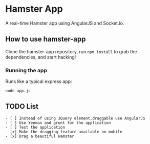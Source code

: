 Hamster App
======================

A real-time Hamster app using AngularJS and Socket.io.

## How to use hamster-app

Clone the hamster-app repository, run `npm install` to grab the dependencies, and start hacking!

### Running the app

Runs like a typical express app:

    node app.js

## TODO List

    - [ ] Instead of using JQuery element.draggable use AngularJS
    - [ ] Use Yeoman and grunt for the application
    - [ ] Test the application
    - [x] Make the dragging feature available on mobile
    - [x] Drag a beautiful Hamster
